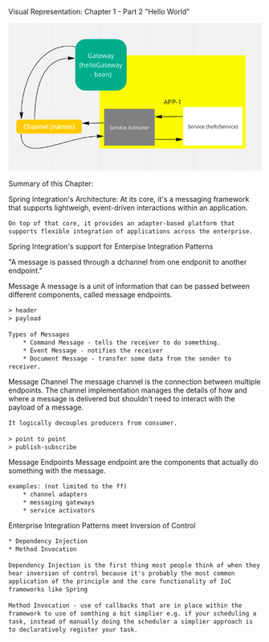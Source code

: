 Visual Representation: Chapter 1 - Part 2 "Hello World"

![alt text](./Screen%20Shot%202020-09-03%20at%201.53.04%20AM.png)

Summary of this Chapter: 

Spring Integration's Architecture: 
    At its core, it's a messaging framework that supports lightweigh, event-driven interactions within an application. 

    On top of that core, it provides an adapter-based platform that supports flexible integration of applications across the enterprise. 

Spring Integration's support for Enterpise Integration Patterns 

"A message is passed through a dchannel from one endponit to another endpoint."

Message
    A message is a unit of information that can be passed between different components, called message endpoints.

    > header 
    > payload 

    Types of Messages
        * Command Message - tells the receiver to do something. 
        * Event Message - notifies the receiver 
        * Document Message - transfer some data from the sender to receiver.

Message Channel 
    The message channel is the connection between multiple endpoints. The channel implementation manages the details of how and where a message is delivered but shouldn't need to interact with the payload of a message. 

    It logically decouples producers from consumer. 

    > point to point
    > publish-subscribe 

Message Endpoints
    Message endpoint are the components that actually do something with the message. 

    examples: (not limited to the ff)
        * channel adapters
        * messaging gateways
        * service activators


Enterprise Integration Patterns meet Inversion of Control

    * Dependency Injection
    * Method Invocation

    Dependency Injection is the first thing most people think of when they hear inversion of control because it's probably the most common application of the principle and the core functionality of IoC frameworks like Spring

    Method Invocation - use of callbacks that are in place within the framework to use of somthing a bit simplier e.g. if your scheduling a task, instead of manually doing the scheduler a simplier approach is to declaratively register your task. 

